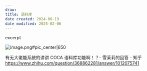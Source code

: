 ```yaml
---
draw:
title: 语料库
date created: 2024-06-19
date modified: 2025-02-06
---
```


excerpt

<!-- more -->

![image.png#pic_center|650](https://imagehosting4picgo.oss-cn-beijing.aliyuncs.com/imagehosting/fix-dir%2Fpicgo%2Fpicgo-clipboard-images%2F2024%2F06%2F19%2F15-04-18-a976d5e497fb79ab05d6c9a2429b23c7-20240619150417-b6ae37.png)

有无大佬能系统的讲讲 COCA 语料库功能啊！？- 雪茉莉的回答 - 知乎  
https://www.zhihu.com/question/368862281/answer/1012075741
